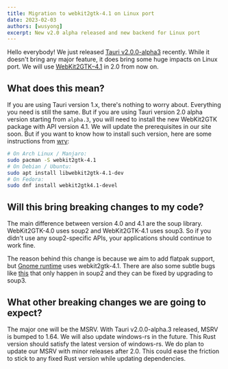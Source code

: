 ```yaml
---
title: Migration to webkit2gtk-4.1 on Linux port
date: 2023-02-03
authors: [wusyong]
excerpt: New v2.0 alpha released and new backend for Linux port
---
```


Hello everybody! We just released [Tauri v2.0.0-alpha3](https://github.com/tauri-apps/tauri/releases/tag/tauri-v2.0.0-alpha.3) recently. While it doesn't bring any major feature, it does bring some huge impacts on Linux port.
We will use [WebKit2GTK–4.1](https://webkitgtk.org/reference/webkit2gtk/stable/index.html) in 2.0 from now on.

## What does this mean?

If you are using Tauri version 1.x, there's nothing to worry about. Everything you need is still the same.
But if you are using Tauri version 2.0 alpha version starting from `alpha.3`, you will need to install the new WebKit2GTK package with API version 4.1.
We will update the prerequisites in our site soon. But if you want to know how to install such version, here are some instructions from [wry](https://github.com/tauri-apps/wry#linux):

```bash
# On Arch Linux / Manjaro:
sudo pacman -S webkit2gtk-4.1
# On Debian / Ubuntu:
sudo apt install libwebkit2gtk-4.1-dev
# On Fedora:
sudo dnf install webkit2gtk4.1-devel
```

## Will this bring breaking changes to my code?

The main difference between version 4.0 and 4.1 are the soup library. WebKit2GTK-4.0 uses soup2 and WebKit2GTK-4.1 uses soup3.
So if you didn't use any soup2-specific APIs, your applications should continue to work fine.

The reason behind this change is because we aim to add flatpak support, but [Gnome runtime](https://docs.flatpak.org/en/latest/available-runtimes.html#gnome) uses webkit2gtk-4.1.
There are also some subtle bugs like [this](https://github.com/tauri-apps/wry/issues/717) that only happen in soup2 and they can be fixed by upgrading to soup3.

## What other breaking changes we are going to expect?

The major one will be the MSRV. With Tauri v2.0.0-alpha.3 released, MSRV is bumped to 1.64. We will also update windows-rs in the future.
This Rust version should satisfy the latest version of windows-rs.
We do plan to update our MSRV with minor releases after 2.0. This could ease the friction to stick to any fixed Rust version while updating dependencies.
